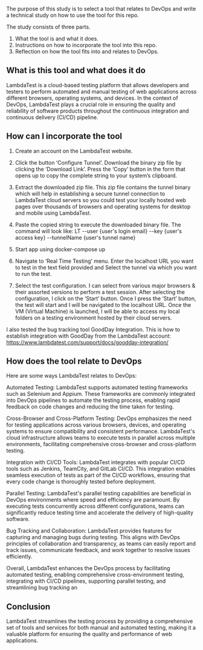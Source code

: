 The purpose of this study is to select a tool that relates to DevOps and write a technical study on how to use the tool for this repo.

The study consists of three parts.

1. What the tool is and what it does.
2. Instructions on how to incorporate the tool into this repo.
3. Reflection on how the tool fits into and relates to DevOps.

## What is this tool and what does it do
LambdaTest is a cloud-based testing platform that allows developers and testers to perform automated and manual testing of web applications across different browsers, operating systems, and devices. In the context of DevOps, LambdaTest plays a crucial role in ensuring the quality and reliability of software products throughout the continuous integration and continuous delivery (CI/CD) pipeline.

## How can I incorporate the tool
1. Create an account on the LambdaTest website.

2. Click the button ‘Configure Tunnel’. Download the binary zip file by clicking the ‘Download Link’. Press the ‘Copy’ button in the form that opens up to copy the complete string to your system’s clipboard.

2. Extract the downloaded zip file. This zip file contains the tunnel binary which will help in establishing a secure tunnel connection to LambdaTest cloud servers so you could test your locally hosted web pages over thousands of browsers and operating systems for desktop and mobile using LambdaTest.

4. Paste the copied string to execute the downloaded binary file. The command will look like:
LT --user {user's login email} --key {user's access key} --tunnelName {user's tunnel name}

5. Start app using docker-compose up

6. Navigate to ‘Real Time Testing’ menu. Enter the localhost URL you want to test in the text field provided and Select the tunnel via which you want to run the test.

7. Select the test configuration. I can select from various major browsers & their assorted versions to perform a test session. After selecting the configuration, I click on the ‘Start’ button. Once I press the ‘Start’ button, the test will start and I will be navigated to the localhost URL. Once the VM (Virtual Machine) is launched, I will be able to access my local folders on a testing environment hosted by their cloud servers.

I also tested the bug tracking tool GoodDay Integration. This is how to establish integration with GoodDay from the LambdaTest account: https://www.lambdatest.com/support/docs/goodday-integration/

## How does the tool relate to DevOps
Here are some ways LambdaTest relates to DevOps:

Automated Testing: LambdaTest supports automated testing frameworks such as Selenium and Appium. These frameworks are commonly integrated into DevOps pipelines to automate the testing process, enabling rapid feedback on code changes and reducing the time taken for testing.

Cross-Browser and Cross-Platform Testing: DevOps emphasizes the need for testing applications across various browsers, devices, and operating systems to ensure compatibility and consistent performance. LambdaTest's cloud infrastructure allows teams to execute tests in parallel across multiple environments, facilitating comprehensive cross-browser and cross-platform testing.

Integration with CI/CD Tools: LambdaTest integrates with popular CI/CD tools such as Jenkins, TeamCity, and GitLab CI/CD. This integration enables seamless execution of tests as part of the CI/CD workflows, ensuring that every code change is thoroughly tested before deployment.

Parallel Testing: LambdaTest's parallel testing capabilities are beneficial in DevOps environments where speed and efficiency are paramount. By executing tests concurrently across different configurations, teams can significantly reduce testing time and accelerate the delivery of high-quality software.

Bug Tracking and Collaboration: LambdaTest provides features for capturing and managing bugs during testing. This aligns with DevOps principles of collaboration and transparency, as teams can easily report and track issues, communicate feedback, and work together to resolve issues efficiently.

Overall, LambdaTest enhances the DevOps process by facilitating automated testing, enabling comprehensive cross-environment testing, integrating with CI/CD pipelines, supporting parallel testing, and streamlining bug tracking an

## Conclusion
LambdaTest streamlines the testing process by providing a comprehensive set of tools and services for both manual and automated testing, making it a valuable platform for ensuring the quality and performance of web applications.
